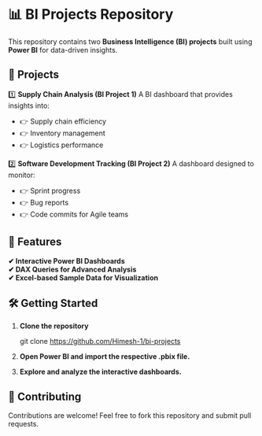 # 📊 BI Projects Repository
This repository contains two **Business Intelligence (BI) projects** built using **Power BI** for data-driven insights.
## 🚀 Projects
1️⃣ **Supply Chain Analysis (BI Project 1)**
A BI dashboard that provides insights into:
* 👉 Supply chain efficiency
* 👉 Inventory management
* 👉 Logistics performance
  
2️⃣ **Software Development Tracking (BI Project 2)**
A dashboard designed to monitor:
* 👉 Sprint progress
* 👉 Bug reports
* 👉 Code commits for Agile teams
## 🔹 Features
**✔ Interactive Power BI Dashboards**  
**✔ DAX Queries for Advanced Analysis**  
**✔ Excel-based Sample Data for Visualization**
## 🛠 Getting Started
1. **Clone the repository**

      git clone https://github.com/Himesh-1/bi-projects

2. **Open Power BI and import the respective .pbix file.**
3. **Explore and analyze the interactive dashboards.**

## 🤝 Contributing
Contributions are welcome! Feel free to fork this repository and submit pull requests.

